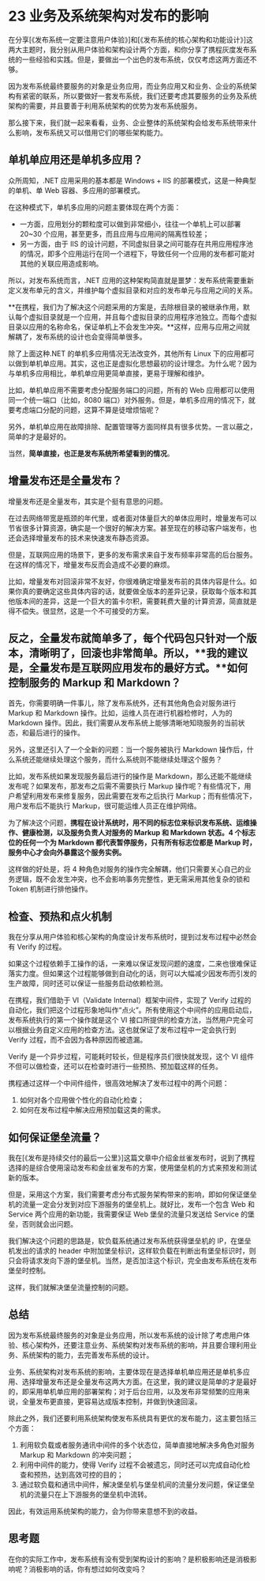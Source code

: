 # 23 业务及系统架构对发布的影响

在分享\[《发布系统一定要注意用户体验》\]和\[《发布系统的核心架构和功能设计》\]这两大主题时，我分别从用户体验和架构设计两个方面，和你分享了携程灰度发布系统的一些经验和实践。但是，要做出一个出色的发布系统，仅仅考虑这两方面还不够。

因为发布系统最终要服务的对象是业务应用，而业务应用又和业务、企业的系统架构有紧密的联系，所以要做好一套发布系统，我们还要考虑其要服务的业务及系统架构的需要，并且要善于利用系统架构的优势为发布系统服务。

那么接下来，我们就一起来看看，业务、企业整体的系统架构会给发布系统带来什么影响，发布系统又可以借用它们的哪些架构能力。

## 单机单应用还是单机多应用？

众所周知，.NET 应用采用的基本都是 Windows + IIS 的部署模式，这是一种典型的单机、单 Web 容器、多应用的部署模式。

在这种模式下，单机多应用的问题主要体现在两个方面：

- 一方面，应用划分的颗粒度可以做到非常细小，往往一个单机上可以部署 20~30 个应用，甚至更多，而且应用与应用间的隔离性较差；
- 另一方面，由于 IIS 的设计问题，不同虚拟目录之间可能存在共用应用程序池的情况，即多个应用运行在同一个进程下，导致任何一个应用的发布都可能对其他的关联应用造成影响。

所以，对发布系统而言，.NET 应用的这种架构简直就是噩梦：发布系统需要重新定义发布单元的含义，并维护每个虚拟目录和对应的发布单元与应用之间的关系。

\*\*在携程，我们为了解决这个问题采用的方案是，去除根目录的被继承作用，默认每个虚拟目录就是一个应用，并且每个虚拟目录的应用程序池独立。而每个虚拟目录以应用的名称命名，保证单机上不会发生冲突。\*\*这样，应用与应用之间就解耦了，发布系统的设计也会变得简单很多。

除了上面这种.NET 的单机多应用情况无法改变外，其他所有 Linux 下的应用都可以做到单机单应用。其实，这也正是虚拟化思想最初的设计理念。为什么呢？因为与单机多应用相比，单机单应用更简单直接，更易于理解和维护。

比如，单机单应用不需要考虑分配服务端口的问题，所有的 Web 应用都可以使用同一个统一端口（比如，8080 端口）对外服务。但是，单机多应用的情况下，就要考虑端口分配的问题，这算不算是徒增烦恼呢？

另外，单机单应用在故障排除、配置管理等方面同样具有很多优势。一言以蔽之，简单的才是最好的。

当然，**简单直接，也正是发布系统所希望看到的情况**。

## 增量发布还是全量发布？

增量发布还是全量发布，其实是个挺有意思的问题。

在过去网络带宽是瓶颈的年代里，或者面对体量巨大的单体应用时，增量发布可以节省很多计算资源，确实是一个很好的解决方案。甚至现在的移动客户端发布，也还会选择增量发布的技术来快速发布静态资源。

但是，互联网应用的场景下，更多的发布需求来自于发布频率非常高的后台服务。在这样的情况下，增量发布反而会造成不必要的麻烦。

比如，增量发布对回滚非常不友好，你很难确定增量发布前的具体内容是什么。如果你真的要确定这些具体内容的话，就要做全版本的差异记录，获取每个版本和其他版本间的差异，这是一个巨大的笛卡尔积，需要耗费大量的计算资源，简直就是得不偿失。很显然，这是一个不可接受的方案。

## 反之，全量发布就简单多了，每个代码包只针对一个版本，清晰明了，回滚也非常简单。所以，\*\*我的建议是，全量发布是互联网应用发布的最好方式。\*\*如何控制服务的 Markup 和 Markdown？

首先，你需要明确一件事儿，除了发布系统外，还有其他角色会对服务进行 Markup 和 Markdown 操作。比如，运维人员在进行机器检修时，人为的 Markdown 操作。因此，我们需要从发布系统上能够清晰地知晓服务的当前状态，和最后进行的操作。

另外，这里还引入了一个全新的问题：当一个服务被执行 Markdown 操作后，什么系统还能继续处理这个服务，而什么系统则不能继续处理这个服务？

比如，发布系统如果发现服务最后进行的操作是 Markdown，那么还能不能继续发布呢？如果发布，那发布之后需不需要执行 Markup 操作呢？有些情况下，用户希望利用发布来修复服务，因此需要在发布之后执行 Markup；而有些情况下，用户发布后不能执行 Markup，很可能运维人员正在维护网络。

为了解决这个问题，**携程在设计系统时，用不同的标志位来标识发布系统、运维操作、健康检测，以及服务负责人对服务的 Markup 和 Markdown 状态。4 个标志位的任何一个为 Markdown 都代表暂停服务，只有所有标志位都是 Markup 时，服务中心才会向外暴露这个服务实例。**

这样做的好处是，将 4 种角色对服务的操作完全解耦，他们只需要关心自己的业务逻辑，既不会发生冲突，也不会影响事务完整性，更无需采用其他复杂的锁和 Token 机制进行排他操作。

## 检查、预热和点火机制

我在分享从用户体验和核心架构的角度设计发布系统时，提到过发布过程中必然会有 Verify 的过程。

如果这个过程依赖手工操作的话，一来难以保证发现问题的速度，二来也很难保证落实力度。但如果这个过程能够做到自动化的话，则可以大幅减少因发布而引发的生产故障，同时还可以保证一些服务启动依赖检测。

在携程，我们借助于 VI（Validate Internal）框架中间件，实现了 Verify 过程的自动化，我们把这个过程形象地叫作“点火”。所有使用这个中间件的应用启动后，发布系统执行的第一个操作就是这个 VI 接口所提供的检查方法，当然用户完全可以根据业务自定义应用的检查方法。这也就保证了发布过程中一定会执行到 Verify 过程，而不会因为各种原因而被遗漏。

Verify 是一个异步过程，可能耗时较长，但是程序员们很快就发现，这个 VI 组件不但可以做检查，还可以在检查时进行一些预热、预加载这样的任务。

携程通过这样一个中间件组件，很高效地解决了发布过程中的两个问题：

1. 如何对各个应用做个性化的自动化检查；
1. 如何在发布过程中解决应用预加载这类的需求。

## 如何保证堡垒流量？

我在\[《发布是持续交付的最后一公里》\]这篇文章中介绍金丝雀发布时，说到了携程选择的是综合使用滚动发布和金丝雀发布的方案，使用堡垒机的方式来预发和测试新的版本。

但是，采用这个方案，我们需要考虑分布式服务架构带来的影响，即如何保证堡垒机的流量一定会分发到对应下游服务的堡垒机上。就好比，发布一个包含 Web 和 Service 两个应用的新功能，我需要保证 Web 堡垒的流量只发送给 Service 的堡垒，否则就会出问题。

我们解决这个问题的思路是，软负载系统通过发布系统获得堡垒机的 IP，在堡垒机发出的请求的 header 中附加堡垒标识，这样软负载在判断出有堡垒标识时，则只会将请求发向下游的堡垒机。当然，是否加注这个标识，完全由发布系统在发布堡垒时控制。

这样，我们就解决堡垒流量控制的问题。

## 总结

因为发布系统最终服务的对象是业务应用，所以发布系统的设计除了考虑用户体验、核心架构外，还要注意业务、系统架构对发布系统的影响，并且要合理利用业务、系统架构的能力，去完善发布系统的设计。

业务、系统架构对发布系统的影响，主要体现在是选择单机单应用还是单机多应用、选择增量发布还是全量发布这两大方面。在这里，我的建议是简单的才是最好的，即采用单机单应用的部署架构；对于后台应用，以及发布非常频繁的应用来说，全量发布更直接，更容易达成版本控制，并做到快速回滚。

除此之外，我们还要利用系统架构使发布系统具有更优的发布能力，这主要包括三个方面：

1. 利用软负载或者服务通讯中间件的多个状态位，简单直接地解决多角色对服务 Markup 和 Markdown 的冲突问题；
1. 利用中间件的能力，使得 Verify 过程不会被遗忘，同时还可以完成自动化检查和预热，达到高效可控的目的；
1. 通过软负载和通讯中间件，解决堡垒机与堡垒机间的流量分发问题，保证堡垒机的流量只在上下游服务的堡垒机中流转。

因此，有效运用系统架构的能力，会为你带来意想不到的收益。

## 思考题

在你的实际工作中，发布系统有没有受到架构设计的影响？是积极影响还是消极影响呢？消极影响的话，你有想过如何改变吗？
